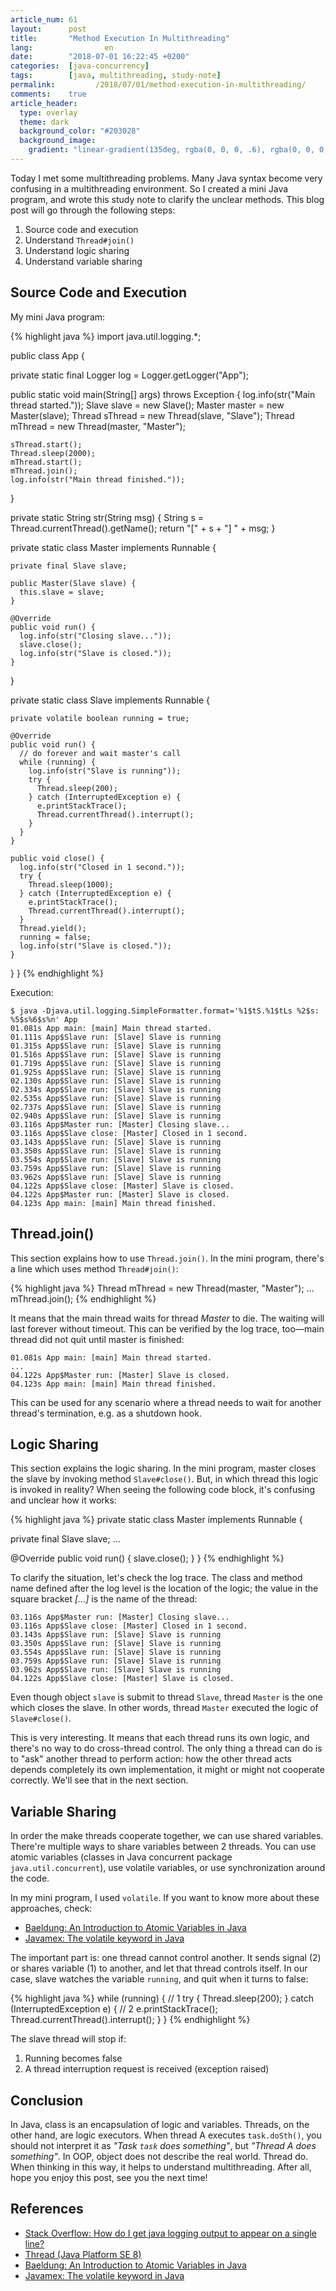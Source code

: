 ```yaml
---
article_num: 61
layout:      post
title:       "Method Execution In Multithreading"
lang:                en
date:        "2018-07-01 16:22:45 +0200"
categories:  [java-concurrency]
tags:        [java, multithreading, study-note]
permalink:         /2018/07/01/method-execution-in-multithreading/
comments:    true
article_header:
  type: overlay
  theme: dark
  background_color: "#203028"
  background_image:
    gradient: "linear-gradient(135deg, rgba(0, 0, 0, .6), rgba(0, 0, 0, .4))"
---
```


Today I met some multithreading problems. Many Java syntax become very confusing
in a multithreading environment. So I created a mini Java program, and wrote
this study note to clarify the unclear methods. This blog post will go through
the following steps:

1. Source code and execution
2. Understand `Thread#join()`
3. Understand logic sharing
4. Understand variable sharing

<!--more-->

## Source Code and Execution

My mini Java program:

{% highlight java %}
import java.util.logging.*;

public class App {

  private static final Logger log = Logger.getLogger("App");

  public static void main(String[] args) throws Exception {
    log.info(str("Main thread started."));
    Slave slave = new Slave();
    Master master = new Master(slave);
    Thread sThread = new Thread(slave, "Slave");
    Thread mThread = new Thread(master, "Master");

    sThread.start();
    Thread.sleep(2000);
    mThread.start();
    mThread.join();
    log.info(str("Main thread finished."));
  }

  private static String str(String msg) {
    String s = Thread.currentThread().getName();
    return "[" + s + "] " + msg;
  }

  private static class Master implements Runnable {

    private final Slave slave;

    public Master(Slave slave) {
      this.slave = slave;
    }

    @Override
    public void run() {
      log.info(str("Closing slave..."));
      slave.close();
      log.info(str("Slave is closed."));
    }
  }

  private static class Slave implements Runnable {

    private volatile boolean running = true;

    @Override
    public void run() {
      // do forever and wait master's call
      while (running) {
        log.info(str("Slave is running"));
        try {
          Thread.sleep(200);
        } catch (InterruptedException e) {
          e.printStackTrace();
          Thread.currentThread().interrupt();
        }
      }
    }

    public void close() {
      log.info(str("Closed in 1 second."));
      try {
        Thread.sleep(1000);
      } catch (InterruptedException e) {
        e.printStackTrace();
        Thread.currentThread().interrupt();
      }
      Thread.yield();
      running = false;
      log.info(str("Slave is closed."));
    }
  }
}
{% endhighlight %}

Execution:

```
$ java -Djava.util.logging.SimpleFormatter.format='%1$tS.%1$tLs %2$s: %5$s%6$s%n' App
01.081s App main: [main] Main thread started.
01.111s App$Slave run: [Slave] Slave is running
01.315s App$Slave run: [Slave] Slave is running
01.516s App$Slave run: [Slave] Slave is running
01.719s App$Slave run: [Slave] Slave is running
01.925s App$Slave run: [Slave] Slave is running
02.130s App$Slave run: [Slave] Slave is running
02.334s App$Slave run: [Slave] Slave is running
02.535s App$Slave run: [Slave] Slave is running
02.737s App$Slave run: [Slave] Slave is running
02.940s App$Slave run: [Slave] Slave is running
03.116s App$Master run: [Master] Closing slave...
03.116s App$Slave close: [Master] Closed in 1 second.
03.143s App$Slave run: [Slave] Slave is running
03.350s App$Slave run: [Slave] Slave is running
03.554s App$Slave run: [Slave] Slave is running
03.759s App$Slave run: [Slave] Slave is running
03.962s App$Slave run: [Slave] Slave is running
04.122s App$Slave close: [Master] Slave is closed.
04.122s App$Master run: [Master] Slave is closed.
04.123s App main: [main] Main thread finished.
```

## Thread.join()

This section explains how to use `Thread.join()`.
In the mini program, there's a line which uses method `Thread#join()`:

{% highlight java %}
Thread mThread = new Thread(master, "Master");
...
mThread.join();
{% endhighlight %}

It means that the main thread waits for thread _Master_ to die. The waiting will
last forever without timeout. This can be verified by the log trace, too—main
thread did not quit until master is finished:

```
01.081s App main: [main] Main thread started.
...
04.122s App$Master run: [Master] Slave is closed.
04.123s App main: [main] Main thread finished.
```

This can be used for any scenario where a thread needs to wait for another
thread's termination, e.g. as a shutdown hook.

## Logic Sharing

This section explains the logic sharing.
In the mini program, master closes the slave by invoking method `Slave#close()`.
But, in which thread this logic is invoked in reality? When seeing the following
code block, it's confusing and unclear how it works:

{% highlight java %}
private static class Master implements Runnable {

  private final Slave slave;
  ...

  @Override
  public void run() {
    slave.close();
  }
}
{% endhighlight %}

To clarify the situation, let's check the log trace. The class and method name
defined after the log level is the location of the logic; the value in the
square bracket _\[...\]_ is the name of the thread:

```
03.116s App$Master run: [Master] Closing slave...
03.116s App$Slave close: [Master] Closed in 1 second.
03.143s App$Slave run: [Slave] Slave is running
03.350s App$Slave run: [Slave] Slave is running
03.554s App$Slave run: [Slave] Slave is running
03.759s App$Slave run: [Slave] Slave is running
03.962s App$Slave run: [Slave] Slave is running
04.122s App$Slave close: [Master] Slave is closed.
```

Even though object `slave` is submit to thread `Slave`, thread `Master` is the
one which closes the slave. In other words, thread `Master` executed the logic
of `Slave#close()`.

This is very interesting. It means that each thread runs its own logic, and
there's no way to do cross-thread control. The only thing a thread can do is to
"ask" another thread to perform action: how the other thread acts depends
completely its own implementation, it might or might not cooperate correctly.
We'll see that in the next section.

## Variable Sharing

In order the make threads cooperate together, we can use shared variables.
There're multiple ways to share variables between 2 threads. You can use
atomic variables (classes in Java concurrent package `java.util.concurrent`),
use volatile variables, or use synchronization around the code.

In my mini program, I used `volatile`.
If you want to know more about these approaches, check:

- [Baeldung: An Introduction to Atomic Variables in Java][3]
- [Javamex: The volatile keyword in Java][4]

The important part is: one thread cannot control another. It sends signal (2) or
shares variable (1) to another, and let that thread controls itself. In our case,
slave watches the variable `running`, and quit when it turns to false:

{% highlight java %}
while (running) {  // 1
  try {
    Thread.sleep(200);
  } catch (InterruptedException e) {  // 2
    e.printStackTrace();
    Thread.currentThread().interrupt();
  }
}
{% endhighlight %}

The slave thread will stop if:

1. Running becomes false
2. A thread interruption request is received (exception raised)

## Conclusion

In Java, class is an encapsulation of logic and variables. Threads, on the other
hand, are logic executors. When thread A executes `task.doSth()`, you should not
interpret it as _"Task `task` does something"_, but _"Thread A does
something"_. In OOP, object does not describe the real world. Thread do. When
thinking in this way, it helps to understand multithreading. After all, hope you
enjoy this post, see you the next time!

## References

- [Stack Overflow: How do I get java logging output to appear on a single line?][1]
- [Thread (Java Platform SE 8)][2]
- [Baeldung: An Introduction to Atomic Variables in Java][3]
- [Javamex: The volatile keyword in Java][4]

[4]: https://www.javamex.com/tutorials/synchronization_volatile.shtml
[3]: http://www.baeldung.com/java-atomic-variables
[2]: https://docs.oracle.com/javase/8/docs/api/java/lang/Thread.html
[1]: https://stackoverflow.com/questions/194765/how-do-i-get-java-logging-output-to-appear-on-a-single-line
